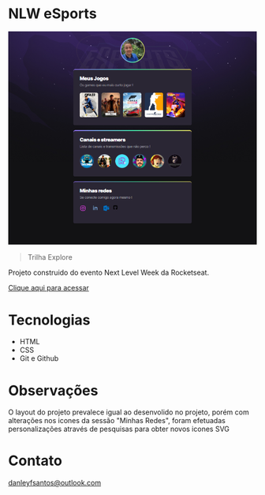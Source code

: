 # NLW eSports

![preview](./github/preview.png)

> Trilha Explore

Projeto construido do evento Next Level Week da Rocketseat.

[Clique aqui para acessar](https://santosd93.github.io/NLW-eSports)

# Tecnologias

- HTML
- CSS
- Git e Github

# Observações

O layout do projeto prevalece igual ao desenvolido no projeto, porém com alterações nos icones da sessão 
"Minhas Redes", foram efetuadas personalizações através de pesquisas para obter novos icones SVG

# Contato

danleyfsantos@outlook.com
